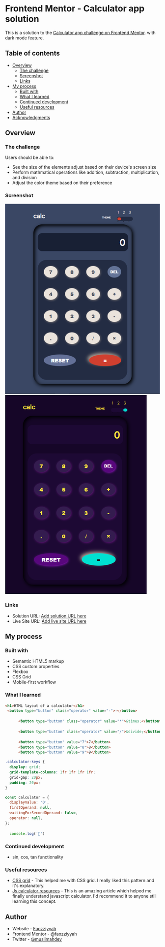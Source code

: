 # Frontend Mentor - Calculator app solution

This is a solution to the [Calculator app challenge on Frontend Mentor](https://www.frontendmentor.io/challenges/calculator-app-9lteq5N29). with dark mode feature.

## Table of contents

- [Overview](#overview)
  - [The challenge](#the-challenge)
  - [Screenshot](#screenshot)
  - [Links](#links)
- [My process](#my-process)
  - [Built with](#built-with)
  - [What I learned](#what-i-learned)
  - [Continued development](#continued-development)
  - [Useful resources](#useful-resources)
- [Author](#author)
- [Acknowledgments](#acknowledgments)

## Overview

### The challenge

Users should be able to:

- See the size of the elements adjust based on their device's screen size
- Perform mathmatical operations like addition, subtraction, multiplication, and division
- Adjust the color theme based on their preference

### Screenshot

![](images/screenshot.png)
![](images/screenshot1.png)

### Links

- Solution URL: [Add solution URL here](https://github.com/faozziyyah/js-calculator)
- Live Site URL: [Add live site URL here](https://your-live-site-url.com)

## My process

### Built with

- Semantic HTML5 markup
- CSS custom properties
- Flexbox
- CSS Grid
- Mobile-first workflow

### What I learned
```html
<h1>HTML layout of a calculator</h1>
 <button type="button" class="operator" value="-">-</button>

	  <button type="button" class="operator" value="*">&times;</button>

	  <button type="button" class="operator" value="/">&divide;</button>
	  
	  <button type="button" value="7">7</button>
	  <button type="button" value="8">8</button>
	  <button type="button" value="9">9</button>
```
```css
.calculator-keys {
  display: grid;
  grid-template-columns: 1fr 1fr 1fr 1fr;
  grid-gap: 20px;
  padding: 20px;
}
```
```js
const calculator = {
  displayValue: '0',
  firstOperand: null,
  waitingForSecondOperand: false,
  operator: null,
};

  console.log('🎉')
```

### Continued development
- sin, cos, tan functionality

### Useful resources

- [CSS grid](https://freshman.tech/css-grid-calculator/) - This helped me with CSS grid. I really liked this pattern and it's explanatory.
- [Js calculator resources](https://freshman.tech/calculator/) - This is an amazing article which helped me finally understand javascript calculator. I'd recommend it to anyone still learning this concept.

## Author

- Website - [Faozziyyah](https://resume-cv-xi.vercel.app/)
- Frontend Mentor - [@faozziyyah](https://www.frontendmentor.io/profile/faozziyyah)
- Twitter - [@muslimahdev](https://www.twitter.com/muslimahdev?s=08)

